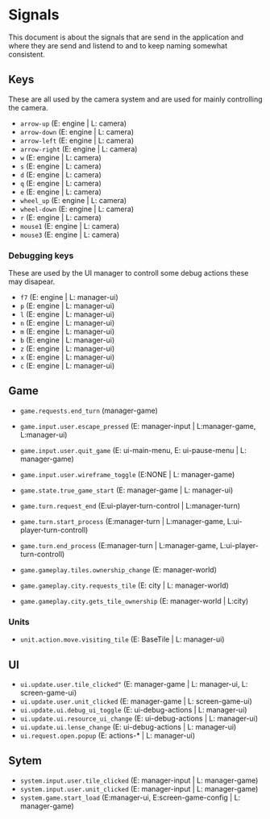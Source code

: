 # Signals

This document is about the signals that are send in the application and where they are send and listend to and to keep naming somewhat consistent.

## Keys

These are all used by the camera system and are used for mainly controlling the camera.

- `arrow-up` (E: engine | L: camera)
- `arrow-down` (E: engine | L: camera)
- `arrow-left` (E: engine | L: camera)
- `arrow-right` (E: engine | L: camera)
- `w` (E: engine | L: camera)
- `s` (E: engine | L: camera)
- `d` (E: engine | L: camera)
- `q` (E: engine | L: camera)
- `e` (E: engine | L: camera)
- `wheel_up` (E: engine | L: camera)
- `wheel-down` (E: engine | L: camera)
- `r` (E: engine | L: camera)
- `mouse1` (E: engine | L: camera)
- `mouse3` (E: engine | L: camera)

### Debugging keys

These are used by the UI manager to controll some debug actions these may disapear.

- `f7` (E: engine | L: manager-ui)
- `p` (E: engine | L: manager-ui)
- `l` (E: engine | L: manager-ui)
- `n` (E: engine | L: manager-ui)
- `m` (E: engine | L: manager-ui)
- `b` (E: engine | L: manager-ui)
- `z` (E: engine | L: manager-ui)
- `x` (E: engine | L: manager-ui)
- `c` (E: engine | L: manager-ui)

## Game

- `game.requests.end_turn` (manager-game)
- `game.input.user.escape_pressed` (E: manager-input | L:manager-game, L:manager-ui)
- `game.input.user.quit_game` (E: ui-main-menu, E: ui-pause-menu | L: manager-game)
- `game.input.user.wireframe_toggle` (E:NONE | L: manager-game)
- `game.state.true_game_start` (E: manager-game | L: manager-ui)
- `game.turn.request_end` (E:ui-player-turn-control | L:manager-turn)
- `game.turn.start_process` (E:manager-turn | L:manager-game, L:ui-player-turn-controll)
- `game.turn.end_process` (E:manager-turn | L:manager-game, L:ui-player-turn-controll)

- `game.gameplay.tiles.ownership_change` (E: manager-world)
- `game.gameplay.city.requests_tile` (E: city | L: manager-world)
- `game.gameplay.city.gets_tile_ownership` (E: manager-world | L:city)

### Units

- `unit.action.move.visiting_tile` (E: BaseTile | L: manager-ui)

## UI

- `ui.update.user.tile_clicked"` (E: manager-game | L: manager-ui, L: screen-game-ui)
- `ui.update.user.unit_clicked` (E: manager-game | L: screen-game-ui)
- `ui.update.ui.debug_ui_toggle` (E: ui-debug-actions | L: manager-ui)
- `ui.update.ui.resource_ui_change` (E: ui-debug-actions | L: manager-ui)
- `ui.update.ui.lense_change` (E: ui-debug-actions | L: manager-ui)
- `ui.request.open.popup` (E: actions-* | L: manager-ui)

## Sytem

- `system.input.user.tile_clicked` (E: manager-input | L: manager-game)
- `system.input.user.unit_clicked` (E: manager-input | L: manager-game)
- `system.game.start_load` (E:manager-ui, E:screen-game-config | L: manager-game)
